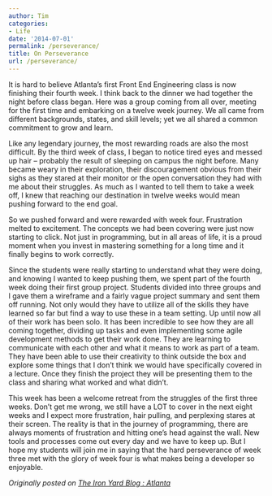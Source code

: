 ```yaml
---
author: Tim
categories:
- Life
date: '2014-07-01'
permalink: /perseverance/
title: On Perseverance
url: /perseverance/
---
```


It is hard to believe Atlanta’s first Front End Engineering class is now finishing their fourth week. I think back to the dinner we had together the night before class began. Here was a group coming from all over, meeting for the first time and embarking on a twelve week journey. We all came from different backgrounds, states, and skill levels; yet we all shared a common commitment to grow and learn.

<!--more-->

Like any legendary journey, the most rewarding roads are also the most difficult. By the third week of class, I began to notice tired eyes and messed up hair &#8211; probably the result of sleeping on campus the night before. Many became weary in their exploration, their discouragement obvious from their sighs as they stared at their monitor or the open conversation they had with me about their struggles. As much as I wanted to tell them to take a week off, I knew that reaching our destination in twelve weeks would mean pushing forward to the end goal.

So we pushed forward and were rewarded with week four. Frustration melted to excitement. The concepts we had been covering were just now starting to click. Not just in programming, but in all areas of life, it is a proud moment when you invest in mastering something for a long time and it finally begins to work correctly.

Since the students were really starting to understand what they were doing, and knowing I wanted to keep pushing them, we spent part of the fourth week doing their first group project. Students divided into three groups and I gave them a wireframe and a fairly vague project summary and sent them off running. Not only would they have to utilize all of the skills they have learned so far but find a way to use these in a team setting. Up until now all of their work has been solo. It has been incredible to see how they are all coming together, dividing up tasks and even implementing some agile development methods to get their work done. They are learning to communicate with each other and what it means to work as part of a team. They have been able to use their creativity to think outside the box and explore some things that I don’t think we would have specifically covered in a lecture. Once they finish the project they will be presenting them to the class and sharing what worked and what didn’t.

This week has been a welcome retreat from the struggles of the first three weeks. Don’t get me wrong, we still have a LOT to cover in the next eight weeks and I expect more frustration, hair pulling, and perplexing stares at their screen. The reality is that in the journey of programming, there are always moments of frustration and hitting one’s head against the wall. New tools and processes come out every day and we have to keep up. But I hope my students will join me in saying that the hard perseverance of week three met with the glory of week four is what makes being a developer so enjoyable.

*Originally posted on [The Iron Yard Blog : Atlanta][1]*

 [1]: http://atlanta.theironyard.com/post/92049505715/perseverance-pays-off
 